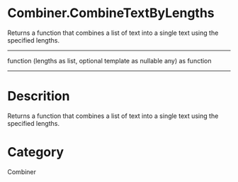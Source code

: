 ﻿# Combiner.CombineTextByLengths
Returns a function that combines a list of text into a single text using the specified lengths.
***
function (lengths as list, optional template as nullable any) as function
***
# Descrition 
Returns a function that combines a list of text into a single text using the specified lengths.
# Category 
Combiner
